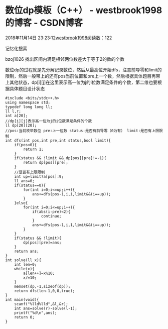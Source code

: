 # 数位dp模板（C++） - westbrook1998的博客 - CSDN博客





2018年11月14日 23:23:12[westbrook1998](https://me.csdn.net/westbrook1998)阅读数：122








记忆化搜索

bzoj1026 找出区间内满足相邻两位数差大于等于2的数的个数

数位dp的过程就是先分解记录数位，然后从最高位开始dfs，注意前导零和limit的限制，然后一般带上的还有pos当前位置和pre上一个数，然后根据具体题目再带上其他状态，dp[i][j]在这里表示高一位为j的i位数满足条件的个数，第二维也要根据具体题目设计状态
```
#include <bits/stdc++.h>
using namespace std;
typedef long long ll;
ll l,r;
int a[20];
//dp[i][j]表示高一位为j的i位数满足条件的个数
ll dp[20][20];
//pos:当前枚举数位 pre:上一位数 status:是否有前导零（0为有） limit:是否有上限限制
int dfs(int pos,int pre,int status,bool limit){
    if(pos<0){
        return 1;
    }
    if(status && !limit && dp[pos][pre]!=-1){
        return dp[pos][pre];
    }
    //是否有上限限制
    int up=limit?a[pos]:9;
    ll ans=0;
    if(status==0){
        for(int i=0;i<=up;i++){
            ans+=dfs(pos-1,i,i,limit&&(i==up));
        }
    }else{
        for(int i=0;i<=up;i++){
            if(abs(i-pre)<2){
                continue;
            }
            ans+=dfs(pos-1,i,1,limit&&(i==up));
        }
    }
    if(status && !limit){
        dp[pos][pre]=ans;
    }
    return ans;
}
int solve(ll x){
    int len=0;
    while(x){
        a[len++]=x%10;
        x/=10;
    }
    memset(dp,-1,sizeof(dp));
    return dfs(len-1,0,0,true);
}
int main(void){
    scanf("%lld%lld",&l,&r);
    int ans=solve(r)-solve(l-1);
    printf("%d\n",ans);
    return 0;
}
```




